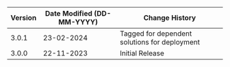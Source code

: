 | **Version** | **Date Modified (DD-MM-YYYY)** | **Change History**                                                 |
|-------------|--------------------------------|--------------------------------------------------------------------|
| 3.0.1       | 23-02-2024                     | Tagged for dependent solutions for deployment                      |
| 3.0.0       | 22-11-2023                     | Initial Release                                                    |